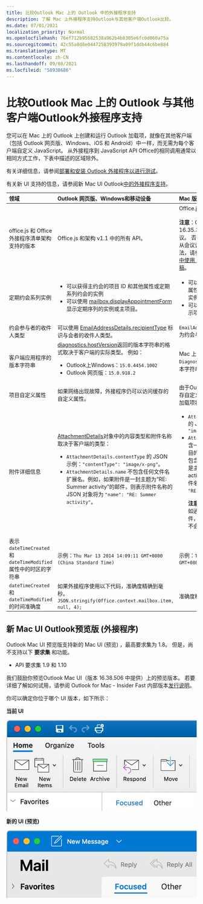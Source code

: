```yaml
---
title: 比较Outlook Mac 上的 Outlook 中的外接程序支持
description: 了解 Mac 上外接程序支持Outlook与其他客户端Outlook比较。
ms.date: 07/01/2021
localization_priority: Normal
ms.openlocfilehash: 76ef712b95682538a962b4b8305e6fc0d060a75a
ms.sourcegitcommit: 42c55a8d8e0447258393979a09f1ddb44c6be884
ms.translationtype: MT
ms.contentlocale: zh-CN
ms.lasthandoff: 09/08/2021
ms.locfileid: "58938686"
---
```

# <a name="compare-outlook-add-in-support-in-outlook-on-mac-with-other-outlook-clients"></a>比较Outlook Mac 上的 Outlook 与其他客户端Outlook外接程序支持

您可以在 Mac 上的 Outlook 上创建和运行 Outlook 加载项，就像在其他客户端（包括 Outlook 网页版、Windows、iOS 和 Android）中一样，而无需为每个客户端自定义 JavaScript。 从外接程序到 JavaScript API Office的相同调用通常以相同方式工作，下表中描述的区域除外。

有关详细信息，请参阅[部署和安装 Outlook 外接程序以进行测试](testing-and-tips.md)。

有关新 UI 支持的信息，请参阅新 Mac UI Outlook[中的外接程序支持](#add-in-support-in-outlook-on-new-mac-ui-preview)。

| 领域 | Outlook 网页版、Windows和移动设备 | Mac 版 Outlook |
|:-----|:-----|:-----|
| office.js 和 Office 外接程序清单架构支持的版本 | Office.js 和架构 v1.1 中的所有 API。 | Office.js 和架构 v1.1 中的所有 API。<br><br>**注意**：Outlook Mac 上，仅内部版本 16.35.308 或更高版本支持保存会议。 否则， `saveAsync` 在撰写模式下从会议调用方法时失败。 若需解决办法，请参阅[无法在 Outlook for Mac 中使用 Office JS API 将会议另存为草稿](https://support.microsoft.com/help/4505745)。 |
| 定期约会系列实例 | <ul><li>可以获得主约会的项目 ID 和其他属性或定期系列约会的实例</li><li>可以使用 [mailbox.displayAppointmentForm](../reference/objectmodel/preview-requirement-set/office.context.mailbox.md#methods) 显示定期序列的实例或主项目。</li></ul> | <ul><li>可以获得主约会的项目 ID 和其他属性，但无法获得定期系列约会的实例</li><li>可以显示定期系列的主约会。不显示项目 ID 和定期系列的实例。</li></ul> |
| 约会参与者的收件人类型 | 可以使用 [EmailAddressDetails.recipientType](/javascript/api/outlook/office.emailaddressdetails#recipientType) 标识与会者的收件人类型。 | `EmailAddressDetails.recipientType` 为约会与会者返回 `undefined`。 |
| 客户端应用程序的版本字符串 | [diagnostics.hostVersion](/javascript/api/outlook/office.diagnostics#hostVersion)返回的版本字符串的格式取决于客户端的实际类型。 例如：<ul><li>Outlook上Windows：`15.0.4454.1002`</li><li>Outlook 网页版：`15.0.918.2`</li></ul> |Mac 上的 Outlook `Diagnostics.hostVersion` 返回的版本字符串示例：`15.0 (140325)` |
| 项目自定义属性 | 如果网络出现故障，外接程序仍可以访问缓存的自定义属性。 | 由于Outlook Mac 上的加载项不会缓存自定义属性，因此如果网络关闭，加载项将无法访问它们。 |
| 附件详细信息 | [AttachmentDetails](/javascript/api/outlook/office.attachmentdetails)对象中的内容类型和附件名称取决于客户端的类型：<ul><li>`AttachmentDetails.contentType` 的 JSON 示例：`"contentType": "image/x-png"`。 </li><li>`AttachmentDetails.name` 不包含任何文件名扩展名。例如，如果附件是一封主题为“RE: Summer activity”的邮件，则表示附件名称的 JSON 对象将为 `"name": "RE: Summer activity"`。</li></ul> | <ul><li>`AttachmentDetails.contentType` 的 JSON 示例：`"contentType" "image/png"`</li><li>`AttachmentDetails.name` 始终包含一个文件名扩展名。作为邮件项目的附件包含 .eml 扩展名，约会包含 .ics 扩展名。例如，如果附件是主题为“RE: Summer activity”的电子邮件，那么表示附件名称的 JSON 对象为 `"name": "RE: Summer activity.eml"`。<p>**注意：** 如果以编程方式附加（例如通过加载项）不带扩展名的文件，`AttachmentDetails.name` 将不会在文件名中包含扩展名。</p></li></ul> |
| 表示 `dateTimeCreated` 和 `dateTimeModified` 属性中的时区的字符串 |示例：`Thu Mar 13 2014 14:09:11 GMT+0800 (China Standard Time)` | 示例：`Thu Mar 13 2014 14:09:11 GMT+0800 (CST)` |
| `dateTimeCreated` 和 `dateTimeModified` 的时间准确度 | 如果外接程序使用以下代码，准确度精确到毫秒。<br/>`JSON.stringify(Office.context.mailbox.item, null, 4);`| 准确度精确到秒。 |

## <a name="add-in-support-in-outlook-on-new-mac-ui-preview"></a>新 Mac UI Outlook预览版 (外接程序) 

Outlook Mac UI 预览版支持新的 Mac UI (预览) ，最高要求集为 1.8。 但是，尚不支持以下 **要求集** 和功能。

- API 要求集 1.9 和 1.10

我们鼓励你预览Outlook Mac UI（版本 16.38.506 中提供）上的预览版本。 若要详细了解如何试用，请参阅 Outlook for Mac - Insider Fast 内部版本[发行说明](https://support.microsoft.com/office/d6347358-5613-433e-a49e-a9a0e8e0462a)。

你可以确定你位于哪个 UI 版本，如下所示：

**当前 UI**

![Mac 上的当前 UI。](../images/outlook-on-mac-classic.png)

**新的 UI (预览)**

![Mac 上预览版中的新 UI。](../images/outlook-on-mac-new.png)
